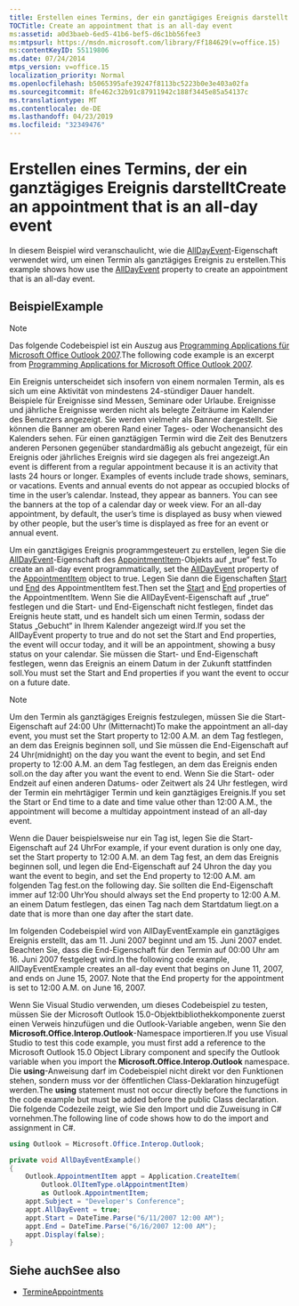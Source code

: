 ```yaml
---
title: Erstellen eines Termins, der ein ganztägiges Ereignis darstellt
TOCTitle: Create an appointment that is an all-day event
ms:assetid: a0d3baeb-6ed5-41b6-bef5-d6c1bb56fee3
ms:mtpsurl: https://msdn.microsoft.com/library/Ff184629(v=office.15)
ms:contentKeyID: 55119806
ms.date: 07/24/2014
mtps_version: v=office.15
localization_priority: Normal
ms.openlocfilehash: b5065395afe39247f8113bc5223b0e3e403a02fa
ms.sourcegitcommit: 8fe462c32b91c87911942c188f3445e85a54137c
ms.translationtype: MT
ms.contentlocale: de-DE
ms.lasthandoff: 04/23/2019
ms.locfileid: "32349476"
---
```

# <a name="create-an-appointment-that-is-an-all-day-event"></a><span data-ttu-id="81019-102">Erstellen eines Termins, der ein ganztägiges Ereignis darstellt</span><span class="sxs-lookup"><span data-stu-id="81019-102">Create an appointment that is an all-day event</span></span>

<span data-ttu-id="81019-103">In diesem Beispiel wird veranschaulicht, wie die [AllDayEvent](https://msdn.microsoft.com/library/bb610279\(v=office.15\))-Eigenschaft verwendet wird, um einen Termin als ganztägiges Ereignis zu erstellen.</span><span class="sxs-lookup"><span data-stu-id="81019-103">This example shows how use the [AllDayEvent](https://msdn.microsoft.com/library/bb610279\(v=office.15\)) property to create an appointment that is an all-day event.</span></span>

## <a name="example"></a><span data-ttu-id="81019-104">Beispiel</span><span class="sxs-lookup"><span data-stu-id="81019-104">Example</span></span>

> [!NOTE] 
> <span data-ttu-id="81019-105">Das folgende Codebeispiel ist ein Auszug aus [Programming Applications für Microsoft Office Outlook 2007](https://www.amazon.com/gp/product/0735622493?ie=UTF8&tag=msmsdn-20&linkCode=as2&camp=1789&creative=9325&creativeASIN=0735622493).</span><span class="sxs-lookup"><span data-stu-id="81019-105">The following code example is an excerpt from [Programming Applications for Microsoft Office Outlook 2007](https://www.amazon.com/gp/product/0735622493?ie=UTF8&tag=msmsdn-20&linkCode=as2&camp=1789&creative=9325&creativeASIN=0735622493).</span></span>

<span data-ttu-id="81019-p101">Ein Ereignis unterscheidet sich insofern von einem normalen Termin, als es sich um eine Aktivität von mindestens 24-stündiger Dauer handelt. Beispiele für Ereignisse sind Messen, Seminare oder Urlaube. Ereignisse und jährliche Ereignisse werden nicht als belegte Zeiträume im Kalender des Benutzers angezeigt. Sie werden vielmehr als Banner dargestellt. Sie können die Banner am oberen Rand einer Tages- oder Wochenansicht des Kalenders sehen. Für einen ganztägigen Termin wird die Zeit des Benutzers anderen Personen gegenüber standardmäßig als gebucht angezeigt, für ein Ereignis oder jährliches Ereignis wird sie dagegen als frei angezeigt.</span><span class="sxs-lookup"><span data-stu-id="81019-p101">An event is different from a regular appointment because it is an activity that lasts 24 hours or longer. Examples of events include trade shows, seminars, or vacations. Events and annual events do not appear as occupied blocks of time in the user’s calendar. Instead, they appear as banners. You can see the banners at the top of a calendar day or week view. For an all-day appointment, by default, the user’s time is displayed as busy when viewed by other people, but the user’s time is displayed as free for an event or annual event.</span></span>

<span data-ttu-id="81019-112">Um ein ganztägiges Ereignis programmgesteuert zu erstellen, legen Sie die [AllDayEvent](https://msdn.microsoft.com/library/bb610279\(v=office.15\))-Eigenschaft des [AppointmentItem](https://msdn.microsoft.com/library/bb645611\(v=office.15\))-Objekts auf „true“ fest.</span><span class="sxs-lookup"><span data-stu-id="81019-112">To create an all-day event programmatically, set the [AllDayEvent](https://msdn.microsoft.com/library/bb610279\(v=office.15\)) property of the [AppointmentItem](https://msdn.microsoft.com/library/bb645611\(v=office.15\)) object to true.</span></span> <span data-ttu-id="81019-113">Legen Sie dann die Eigenschaften [Start](https://msdn.microsoft.com/library/bb647263\(v=office.15\)) und [End](https://msdn.microsoft.com/library/bb623715\(v=office.15\)) des AppointmentItem fest.</span><span class="sxs-lookup"><span data-stu-id="81019-113">Then set the [Start](https://msdn.microsoft.com/library/bb647263\(v=office.15\)) and [End](https://msdn.microsoft.com/library/bb623715\(v=office.15\)) properties of the AppointmentItem.</span></span> <span data-ttu-id="81019-114">Wenn Sie die AllDayEvent-Eigenschaft auf „true“ festlegen und die Start- und End-Eigenschaft nicht festlegen, findet das Ereignis heute statt, und es handelt sich um einen Termin, sodass der Status „Gebucht“ in Ihrem Kalender angezeigt wird.</span><span class="sxs-lookup"><span data-stu-id="81019-114">If you set the AllDayEvent property to true and do not set the Start and End properties, the event will occur today, and it will be an appointment, showing a busy status on your calendar.</span></span> <span data-ttu-id="81019-115">Sie müssen die Start- und End-Eigenschaft festlegen, wenn das Ereignis an einem Datum in der Zukunft stattfinden soll.</span><span class="sxs-lookup"><span data-stu-id="81019-115">You must set the Start and End properties if you want the event to occur on a future date.</span></span>

> [!NOTE]
> <span data-ttu-id="81019-116">Um den Termin als ganztägiges Ereignis festzulegen, müssen Sie die Start-Eigenschaft auf 24:00 Uhr (Mitternacht)</span><span class="sxs-lookup"><span data-stu-id="81019-116">To make the appointment an all-day event, you must set the Start property to 12:00 A.M.</span></span> <span data-ttu-id="81019-117">an dem Tag festlegen, an dem das Ereignis beginnen soll, und Sie müssen die End-Eigenschaft auf 24 Uhr</span><span class="sxs-lookup"><span data-stu-id="81019-117">(midnight) on the day you want the event to begin, and set End property to 12:00 A.M.</span></span> <span data-ttu-id="81019-118">an dem Tag festlegen, an dem das Ereignis enden soll.</span><span class="sxs-lookup"><span data-stu-id="81019-118">on the day after you want the event to end.</span></span> <span data-ttu-id="81019-119">Wenn Sie die Start- oder Endzeit auf einen anderen Datums- oder Zeitwert als 24 Uhr festlegen, wird der Termin ein mehrtägiger Termin und kein ganztägiges Ereignis.</span><span class="sxs-lookup"><span data-stu-id="81019-119">If you set the Start or End time to a date and time value other than 12:00 A.M., the appointment will become a multiday appointment instead of an all-day event.</span></span> 
>
> <span data-ttu-id="81019-120">Wenn die Dauer beispielsweise nur ein Tag ist, legen Sie die Start-Eigenschaft auf 24 Uhr</span><span class="sxs-lookup"><span data-stu-id="81019-120">For example, if your event duration is only one day, set the Start property to 12:00 A.M.</span></span> <span data-ttu-id="81019-121">an dem Tag fest, an dem das Ereignis beginnen soll, und legen die End-Eigenschaft auf 24 Uhr</span><span class="sxs-lookup"><span data-stu-id="81019-121">on the day you want the event to begin, and set the End property to 12:00 A.M.</span></span> <span data-ttu-id="81019-122">am folgenden Tag fest.</span><span class="sxs-lookup"><span data-stu-id="81019-122">on the following day.</span></span> <span data-ttu-id="81019-123">Sie sollten die End-Eigenschaft immer auf 12:00 Uhr</span><span class="sxs-lookup"><span data-stu-id="81019-123">You should always set the End property to 12:00 A.M.</span></span> <span data-ttu-id="81019-124">an einem Datum festlegen, das einen Tag nach dem Startdatum liegt.</span><span class="sxs-lookup"><span data-stu-id="81019-124">on a date that is more than one day after the start date.</span></span>

<span data-ttu-id="81019-p105">Im folgenden Codebeispiel wird von AllDayEventExample ein ganztägiges Ereignis erstellt, das am 11. Juni 2007 beginnt und am 15. Juni 2007 endet. Beachten Sie, dass die End-Eigenschaft für den Termin auf 00:00 Uhr am 16. Juni 2007 festgelegt wird.</span><span class="sxs-lookup"><span data-stu-id="81019-p105">In the following code example, AllDayEventExample creates an all-day event that begins on June 11, 2007, and ends on June 15, 2007. Note that the End property for the appointment is set to 12:00 A.M. on June 16, 2007.</span></span>

<span data-ttu-id="81019-128">Wenn Sie Visual Studio verwenden, um dieses Codebeispiel zu testen, müssen Sie der Microsoft Outlook 15.0-Objektbibliothekkomponente zuerst einen Verweis hinzufügen und die Outlook-Variable angeben, wenn Sie den **Microsoft.Office.Interop.Outlook**-Namespace importieren.</span><span class="sxs-lookup"><span data-stu-id="81019-128">If you use Visual Studio to test this code example, you must first add a reference to the Microsoft Outlook 15.0 Object Library component and specify the Outlook variable when you import the **Microsoft.Office.Interop.Outlook** namespace.</span></span> <span data-ttu-id="81019-129">Die **using**-Anweisung darf im Codebeispiel nicht direkt vor den Funktionen stehen, sondern muss vor der öffentlichen Class-Deklaration hinzugefügt werden.</span><span class="sxs-lookup"><span data-stu-id="81019-129">The **using** statement must not occur directly before the functions in the code example but must be added before the public Class declaration.</span></span> <span data-ttu-id="81019-130">Die folgende Codezeile zeigt, wie Sie den Import und die Zuweisung in C\# vornehmen.</span><span class="sxs-lookup"><span data-stu-id="81019-130">The following line of code shows how to do the import and assignment in C\#.</span></span>

```csharp
using Outlook = Microsoft.Office.Interop.Outlook;
```

```csharp
private void AllDayEventExample()
{
    Outlook.AppointmentItem appt = Application.CreateItem(
        Outlook.OlItemType.olAppointmentItem)
        as Outlook.AppointmentItem;
    appt.Subject = "Developer's Conference";
    appt.AllDayEvent = true;
    appt.Start = DateTime.Parse("6/11/2007 12:00 AM");
    appt.End = DateTime.Parse("6/16/2007 12:00 AM");
    appt.Display(false);
}
```

## <a name="see-also"></a><span data-ttu-id="81019-131">Siehe auch</span><span class="sxs-lookup"><span data-stu-id="81019-131">See also</span></span>

- [<span data-ttu-id="81019-132">Termine</span><span class="sxs-lookup"><span data-stu-id="81019-132">Appointments</span></span>](appointments.md)


